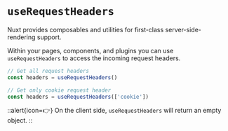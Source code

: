 # `useRequestHeaders`

Nuxt provides composables and utilities for first-class server-side-rendering support.

Within your pages, components, and plugins you can use `useRequestHeaders` to access the incoming request headers.

```js
// Get all request headers
const headers = useRequestHeaders()

// Get only cookie request header
const headers = useRequestHeaders(['cookie'])
```

::alert{icon=👉}
On the client side, `useRequestHeaders` will return an empty object.
::
